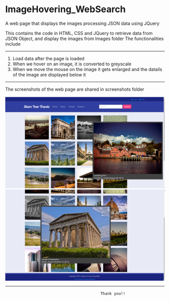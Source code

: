 # ImageHovering_WebSearch
A web page that displays the images processing JSON data using JQuery

This contains the code in HTML, CSS and JQuery to retrieve data from JSON Object, and display the images from Images folder
The functionalities include
_______________________________________________________________________________________________________________________________
1. Load data after the page is loaded
2. When we hover on an image, it is converted to greyscale
3. When we move the mouse on the image it gets enlarged and the datails of the image are displayed below it
_______________________________________________________________________________________________________________________________
The screenshots of the web page are shared in screenshots folder

![](screenshots/1.png)
![](screenshots/2.png)
________________________________________________________________________________________________________________________________
                                              Thank you!!
